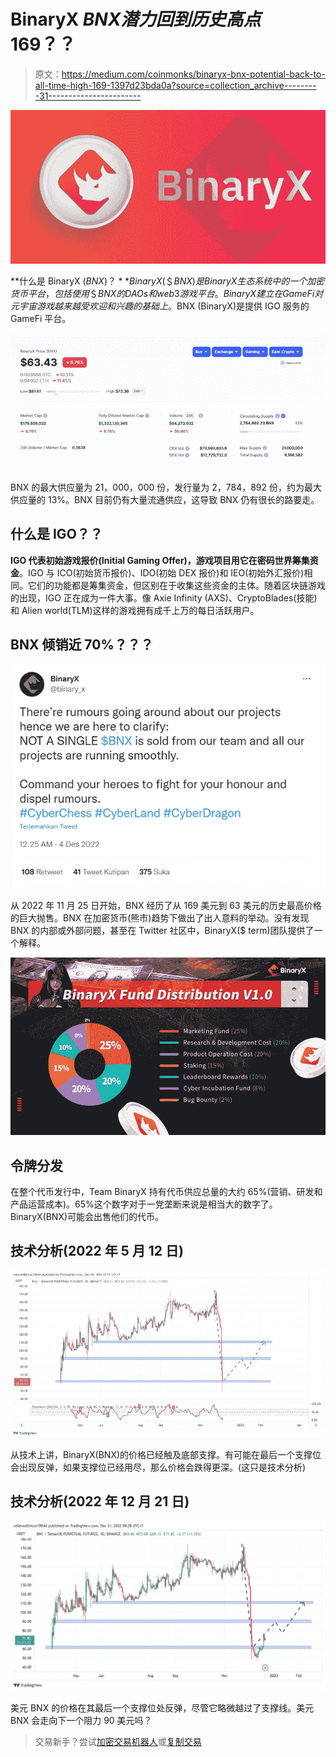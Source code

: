 # BinaryX $BNX 潜力回到历史高点$169？？

> 原文：<https://medium.com/coinmonks/binaryx-bnx-potential-back-to-all-time-high-169-1397d23bda0a?source=collection_archive---------31----------------------->

![](img/53eb6d4a15399ec97c91e4fe08ab4218.png)

**什么是 BinaryX ($BNX)？**BinaryX(＄BNX)是 BinaryX 生态系统中的一个加密货币平台，包括使用＄BNX 的 DAOs 和 web3 游戏平台。BinaryX 建立在 GameFi 对元宇宙游戏越来越受欢迎和兴趣的基础上。$BNX (BinaryX)是提供 IGO 服务的 GameFi 平台。

![](img/d364361f81128030923e995b29107013.png)

BNX 的最大供应量为 21，000，000 份，发行量为 2，784，892 份，约为最大供应量的 13%。BNX 目前仍有大量流通供应，这导致 BNX 仍有很长的路要走。

## **什么是 IGO？？**

**IGO 代表初始游戏报价(Initial Gaming Offer)，游戏项目用它在密码世界筹集资金**。IGO 与 ICO(初始货币报价)、IDO(初始 DEX 报价)和 IEO(初始外汇报价)相同。它们的功能都是筹集资金，但区别在于收集这些资金的主体。随着区块链游戏的出现，IGO 正在成为一件大事。像 Axie Infinity (AXS)、CryptoBlades(技能)和 Alien world(TLM)这样的游戏拥有成千上万的每日活跃用户。

## BNX 倾销近 70%？？？

![](img/8f217b4546577e2ced6cad90634d114b.png)

从 2022 年 11 月 25 日开始，BNX 经历了从 169 美元到 63 美元的历史最高价格的巨大抛售。BNX 在加密货币(熊市)趋势下做出了出人意料的举动。没有发现 BNX 的内部或外部问题，甚至在 Twitter 社区中，BinaryX($ term)团队提供了一个解释。

![](img/91e303086ca97a257c62f0eb9d8c4b2f.png)

## **令牌分发**

在整个代币发行中，Team BinaryX 持有代币供应总量的大约 65%(营销、研发和产品运营成本)。65%这个数字对于一党垄断来说是相当大的数字了。BinaryX(BNX)可能会出售他们的代币。

## **技术分析(2022 年 5 月 12 日)**

![](img/7983b51ee7803053f083e7ea042b9f7c.png)

从技术上讲，BinaryX(BNX)的价格已经触及底部支撑。有可能在最后一个支撑位会出现反弹，如果支撑位已经用尽，那么价格会跌得更深。(这只是技术分析)

## **技术分析(2022 年 12 月 21 日)**

![](img/345a8834ad799da406992f734f04814a.png)

美元 BNX 的价格在其最后一个支撑位处反弹，尽管它略微越过了支撑线。美元 BNX 会走向下一个阻力 90 美元吗？

> 交易新手？尝试[加密交易机器人](/coinmonks/crypto-trading-bot-c2ffce8acb2a)或[复制交易](/coinmonks/top-10-crypto-copy-trading-platforms-for-beginners-d0c37c7d698c)